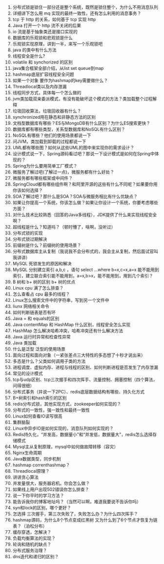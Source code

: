 1. 分布式锁是锁住一部分还是整个系统，既然是锁住整个，为什么不用消息队列
2. 详细讲下怎么用 mq 实现的最终一致性，还有怎么利用的消息事务？
3. tcp 于 http 的关系，如何基于 tcp 实现 http
4. Java 打开一个 http 流不关闭的后果
5. io 流是基于抽象类还是接口实现的
6. 数据库的乐观锁和悲观锁是什么
7. 乐观锁实现原理，讲到一半，来写一个乐观锁吧
8. java 的类中有什么方法
9. 线程安全是什么?
10. volatile 和 synchorized 的区别
11. java集合框架全部介绍，从list set queue到map
12. hashmap底层扩容线程安全问题
13. 如果一个对象 要作为hashmap的key需要做什么？
14. Threadlocal类以及内存泄漏
15. 线程同步方式，具体每一个怎么做的
16. jvm类加载双亲委派模式，有没有能破坏这个模式的方法？类加载整个过程解释
17. 垃圾回收算法，垃圾回收器有什么？
18. synchronized用在静态和非静态方法的区别
19. 文档型数据库有哪些？ES与MongoDB有什么区别？为什么ES搜索更快？
20. 数据库都有哪些类型，关系型数据库和NoSQL有什么区别？
21. NoSQL有哪些？他们的使用场景都说一下
22. 问JVM，类加载到卸载的过程都说一下
23. UML都有哪些图？如何从这些UML的图中来实现你的需求设计？
24. 设计模式说一下，Spring源码看过吧？那说一下设计模式是如何在Spring中体现的？
25. Spring为什么要用简单工厂模式？
26. 微服务了解过吧(了解过一点)，微服务都有什么好处？
27. 微服务都有哪些框架或中间件？
28. SpringCloud都有哪些组件啊？和阿里开源的这些有什么不同呢？如果要你用你该如何选择？
29. SOA了解过吧？那什么是SOA？SOA与微服务相比有什么优缺点？
30. 如果让你提高一个系统，你该怎么做？如果让你设计一个系统，你要考虑哪些方面？
31. 对什么技术比较熟悉（回答的Java多线程），JDK提供了什么来实现线程安全啊？
32. 超线程是什么？知道吗？（顿时懵了，啥啊，没听过）
33. 分布式锁的实现
34. 分布式锁过期解决
35. 前缀树是什么？前缀树的使用场景？
36. 分布式数据库主从复制（我说我不会分布式的，我会主从复制，然后面试官叫我讲讲）
37. MySQL 死锁发生的原因和解决
38. MySQL 分别建立索引 a,b,c ，语句 select ...where b=x,c=x,a=x 能不能用到索引，建立联合索引能不能用到，a=x,b>x，能不能用到，用到几个索引？
39. B 树和 b+ 树的区别 b+ 树的优点
40. Linux cpu 满了怎么排查？
41. 怎么查看占 cpu 最多的线程？
42. Linux怎么搜索文件中的字符串，写到另一个文件中
43. liunx 网络相关命令
44. 如何判断链表是否有环
45. Java = 和 equals的区别
46. Java contentMap 和 HashMap 什么区别，线程安全怎么实现
47. HashMap 怎么解决哈希冲突，哈希冲突还有什么解决方法
48. Java 运行时异常和检查性异常
49. Java 类加载
50. 什么是泛型 泛型的使用场景
51. 面向过程和面向对象（一紧张差点三大特性的多态想了十秒才说出来）
52. 多态是什么？父类如何调用子类的方法
53. 进程调度、虚拟内存、进程与线程的区别、如何判断进程是否发生了内存泄漏
54. 常见的设计模式
55. tcp与udp区别、tcp三次握手和四次挥手、流量控制、拥塞控制（四个算法，问得很细）
56. 分布式事务（并说一下2PC）、redis底层数据结构有哪些、持久化方式
57. B+树索引和hash索引的区别
58. redis分布式锁，其他实现方式，zookeeper如何实现的？
59. 分布式的一致性，强一致性和最终一致性
60. Linux如何查看IO读写很高
61. 集群脑裂
62. Linux中异步IO是如何实现的，消息队列如何实现的？
63. Redis持久化，“并发高，数据量小”和“并发低，数据量大”，redis怎么选择存储模式
64. Mysql主从复制原理，mysql中如何做故障转移（容灾）
65. Nginx生命周期
66. Java数据类型，同步机制
67. hashmap correnthashmap？
68. Threadlocal原理？
69. 讲讲贪心算法
70. 并发量很大，服务器宕机。你会怎么做？
71. 如果线上用户出现502错误你怎么排查？
72. 说一下你平时的学习方法？
73. 能告诉我你的博客地址吗？（当然可以啊，难道我要说不告诉你吗）
74. syn和lock的区别，哪个更好？
75. 怎选择 三次握手，第三次失败了，失败怎么办？为什么四次挥手？
76. hashmap源码，为什么8个节点变成红黑树 又为什么到了6个节点才恢复为链表？（泊松分布）
77. 缓存穿透，怎解决？
78. 负载均衡算法的实现？
79. 轮询和随机的缺点？
80. 分布式服务治理？
81. dns迭代和递归的区别？












